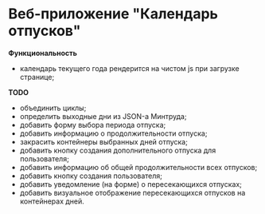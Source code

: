 # Веб-приложение "Календарь отпусков"

**Функциональность**

- календарь текущего года рендерится на чистом js при загрузке странице;

**TODO**

- объединить циклы;
- определить выходные дни из JSON-а Минтруда;
- добавить форму выбора периода отпуска;
- добавить информацию о продолжительности отпуска;
- закрасить контейнеры выбранных дней отпуска;
- добавить кнопку создания дополнительного отпуска для пользователя;
- добавить информацию об общей продолжительности всех отпусков;
- добавить кнопку создания пользователя;
- добавить уведомление (на форме) о пересекающихся отпусках;
- добавить визуальное отображение пересекающихся отпусков на контейнерах дней.
